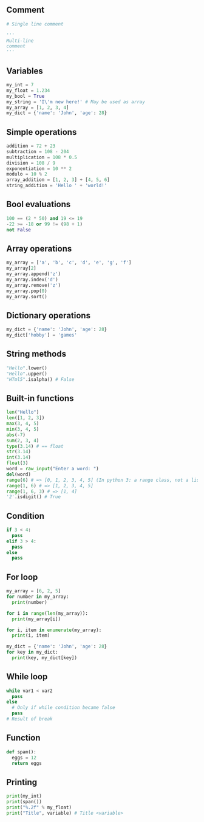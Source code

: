 ## Comment
```python
# Single line comment

'''
Multi-line
comment
'''
```

## Variables
```python
my_int = 7
my_float = 1.234
my_bool = True
my_string = 'I\'m new here!' # May be used as array
my_array = [1, 2, 3, 4]
my_dict = {'name': 'John', 'age': 28}
```

## Simple operations
```python
addition = 72 + 23
subtraction = 108 - 204
multiplication = 108 * 0.5
division = 108 / 9
exponentiation = 10 ** 2
modulo = 10 % 2
array_addition = [1, 2, 3] + [4, 5, 6]
string_addition = 'Hello ' + 'world!'
```

## Bool evaluations
```python
100 == (2 * 50) and 19 <= 19
-22 >= -18 or 99 != (98 + 1)
not False
```

## Array operations
```python
my_array = ['a', 'b', 'c', 'd', 'e', 'g', 'f']
my_array[2]
my_array.append('z')
my_array.index('d')
my_array.remove('z')
my_array.pop(0)
my_array.sort()
```

## Dictionary operations
```python
my_dict = {'name': 'John', 'age': 28}
my_dict['hobby'] = 'games'
```

## String methods
```python
"Hello".lower()
"Hello".upper()
"HTml5".isalpha() # False
```

## Built-in functions
```python
len("Hello")
len([1, 2, 3])
max(3, 4, 5)
min(3, 4, 5)
abs(-7)
sum(2, 3, 4)
type(3.14) # == float
str(3.14)
int(3.14)
float(3)
word = raw_input("Enter a word: ")
del(word)
range(6) # => [0, 1, 2, 3, 4, 5] (In python 3: a range class, not a list)
range(1, 6) # => [1, 2, 3, 4, 5]
range(1, 6, 3) # => [1, 4]
'2'.isdigit() # True
```

## Condition
```python
if 3 < 4:
  pass
elif 3 > 4:
  pass
else
  pass
```

## For loop
```python
my_array = [6, 2, 5]
for number in my_array:
  print(number)

for i in range(len(my_array)):
  print(my_array[i])

for i, item in enumerate(my_array):
  print(i, item)

my_dict = {'name': 'John', 'age': 28}
for key in my_dict:
  print(key, my_dict[key])
```

## While loop
```python
while var1 < var2
  pass
else
  # Only if while condition became false
  pass
# Result of break
```

## Function
```python
def spam():
  eggs = 12
  return eggs
```

## Printing
```python
print(my_int)
print(span())
print("%.2f" % my_float)
print("Title", variable) # Title <variable>
```

